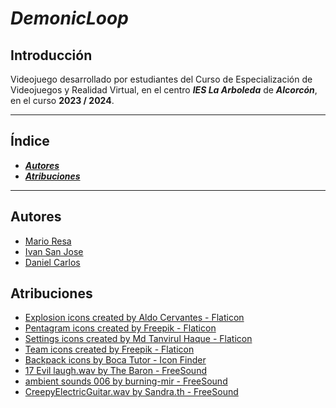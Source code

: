 # ***DemonicLoop***

## Introducción

Videojuego desarrollado por estudiantes del Curso de Especialización de Videojuegos y Realidad Virtual, en el centro ***IES La Arboleda*** de ***Alcorcón***, en el curso **2023 / 2024**.

---

## Índice

- [***Autores***](#autores)
- [***Atribuciones***](#atribuciones)

---

## Autores

- [Mario Resa](https://github.com/Mario999X)
- [Ivan San Jose](https://github.com/ivansanjose1)
- [Daniel Carlos](https://github.com/Loy-Angel)

## Atribuciones

- <a href="https://www.flaticon.com/free-icons/explosion" title="explosion icons">Explosion icons created by Aldo Cervantes - Flaticon</a>
- <a href="https://www.flaticon.com/free-icons/pentagram" title="pentagram icons">Pentagram icons created by Freepik - Flaticon</a>
- <a href="https://www.flaticon.com/free-icons/settings" title="settings icons">Settings icons created by Md Tanvirul Haque - Flaticon</a>
- <a href="https://www.flaticon.com/free-icons/team" title="team icons">Team icons created by Freepik - Flaticon</a>
- <a href="https://www.iconfinder.com/iconsets/tutor-icon-set" title="backpack icons">Backpack icons by Boca Tutor - Icon Finder</a>
- <a href="https://freesound.org/people/The%20Baron/sounds/98382/" title="17 Evil laugh.wav">17 Evil laugh.wav by The Baron - FreeSound</a>
- <a href="https://freesound.org/people/burning-mir/sounds/149066/" title="ambient sounds 006">ambient sounds 006 by burning-mir - FreeSound</a>
- <a href="https://freesound.org/people/Sandra.th/sounds/581099/" title="CreepyElectricGuitar.wav">CreepyElectricGuitar.wav by Sandra.th - FreeSound</a>

